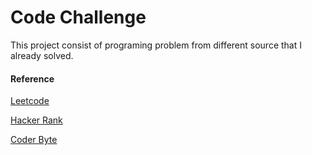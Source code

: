 # Code Challenge 

This project consist of programing problem from different source that I already solved.

#### Reference
[Leetcode](https://leetcode.com/brightkut/)

[Hacker Rank](https://www.hackerrank.com/dashboard)

[Coder Byte](https://coderbyte.com/)
